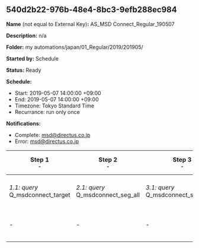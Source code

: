 ## 540d2b22-976b-48e4-8bc3-9efb288ec984

**Name** (not equal to External Key)**:** AS_MSD Connect_Regular_190507

**Description:** n/a

**Folder:** my automations/japan/01_Regular/2019/201905/

**Started by:** Schedule

**Status:** Ready

**Schedule:**

* Start: 2019-05-07 14:00:00 +09:00
* End: 2019-05-07 14:00:00 +09:00
* Timezone: Tokyo Standard Time
* Recurrance: run only once

**Notifications:**

* Complete: msd@directus.co.jp
* Error: msd@directus.co.jp

| Step 1<br>_<small>-</small>_ | Step 2<br>_<small>-</small>_ | Step 3<br>_<small>-</small>_ | Step 4<br>_<small>-</small>_ | Step 5<br>_<small>-</small>_ | Step 6<br>_<small>-</small>_ | Step 7<br>_<small>-</small>_ |
| --- | --- | --- | --- | --- | --- | --- |
| _1.1: query_<br>Q_msdconnect_target | _2.1: query_<br>Q_msdconnect_seg_all | _3.1: query_<br>Q_msdconnect_seg_all_ex | _4.1: query_<br>Q_msdconnect_seg_pharma | _5.1: query_<br>Q_msdconnect_seg_doctor | _6.1: wait_<br>04:00 午後 | _7.1: emailSend_<br>MA_MSD Connect_Regular_医師用_190507 |
| - | - | - | - | - | - | _7.2: emailSend_<br>MA_MSD Connect_Regular_薬剤師用_190507 |
